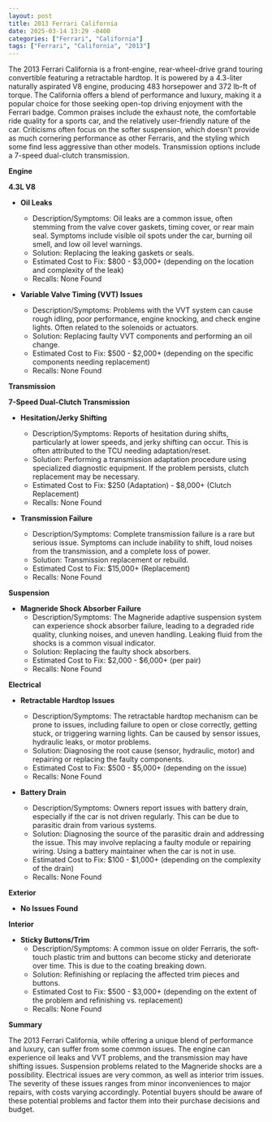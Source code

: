 ```yaml
---
layout: post
title: 2013 Ferrari California
date: 2025-03-14 13:29 -0400
categories: ["Ferrari", "California"]
tags: ["Ferrari", "California", "2013"]
---
```

The 2013 Ferrari California is a front-engine, rear-wheel-drive grand touring convertible featuring a retractable hardtop. It is powered by a 4.3-liter naturally aspirated V8 engine, producing 483 horsepower and 372 lb-ft of torque. The California offers a blend of performance and luxury, making it a popular choice for those seeking open-top driving enjoyment with the Ferrari badge. Common praises include the exhaust note, the comfortable ride quality for a sports car, and the relatively user-friendly nature of the car. Criticisms often focus on the softer suspension, which doesn't provide as much cornering performance as other Ferraris, and the styling which some find less aggressive than other models. Transmission options include a 7-speed dual-clutch transmission.

**Engine**

**4.3L V8**

* **Oil Leaks**
    * Description/Symptoms: Oil leaks are a common issue, often stemming from the valve cover gaskets, timing cover, or rear main seal. Symptoms include visible oil spots under the car, burning oil smell, and low oil level warnings.
    * Solution: Replacing the leaking gaskets or seals.
    * Estimated Cost to Fix: $800 - $3,000+ (depending on the location and complexity of the leak)
    * Recalls: None Found

* **Variable Valve Timing (VVT) Issues**
    * Description/Symptoms: Problems with the VVT system can cause rough idling, poor performance, engine knocking, and check engine lights. Often related to the solenoids or actuators.
    * Solution: Replacing faulty VVT components and performing an oil change.
    * Estimated Cost to Fix: $500 - $2,000+ (depending on the specific components needing replacement)
    * Recalls: None Found

**Transmission**

**7-Speed Dual-Clutch Transmission**

* **Hesitation/Jerky Shifting**
    * Description/Symptoms: Reports of hesitation during shifts, particularly at lower speeds, and jerky shifting can occur. This is often attributed to the TCU needing adaptation/reset.
    * Solution: Performing a transmission adaptation procedure using specialized diagnostic equipment. If the problem persists, clutch replacement may be necessary.
    * Estimated Cost to Fix: $250 (Adaptation) - $8,000+ (Clutch Replacement)
    * Recalls: None Found

* **Transmission Failure**
    * Description/Symptoms: Complete transmission failure is a rare but serious issue. Symptoms can include inability to shift, loud noises from the transmission, and a complete loss of power.
    * Solution: Transmission replacement or rebuild.
    * Estimated Cost to Fix: $15,000+ (Replacement)
    * Recalls: None Found

**Suspension**

* **Magneride Shock Absorber Failure**
    * Description/Symptoms: The Magneride adaptive suspension system can experience shock absorber failure, leading to a degraded ride quality, clunking noises, and uneven handling. Leaking fluid from the shocks is a common visual indicator.
    * Solution: Replacing the faulty shock absorbers.
    * Estimated Cost to Fix: $2,000 - $6,000+ (per pair)
    * Recalls: None Found

**Electrical**

* **Retractable Hardtop Issues**
    * Description/Symptoms: The retractable hardtop mechanism can be prone to issues, including failure to open or close correctly, getting stuck, or triggering warning lights. Can be caused by sensor issues, hydraulic leaks, or motor problems.
    * Solution: Diagnosing the root cause (sensor, hydraulic, motor) and repairing or replacing the faulty components.
    * Estimated Cost to Fix: $500 - $5,000+ (depending on the issue)
    * Recalls: None Found

* **Battery Drain**
    * Description/Symptoms: Owners report issues with battery drain, especially if the car is not driven regularly. This can be due to parasitic drain from various systems.
    * Solution: Diagnosing the source of the parasitic drain and addressing the issue. This may involve replacing a faulty module or repairing wiring. Using a battery maintainer when the car is not in use.
    * Estimated Cost to Fix: $100 - $1,000+ (depending on the complexity of the drain)
    * Recalls: None Found

**Exterior**

* **No Issues Found**

**Interior**

* **Sticky Buttons/Trim**
    * Description/Symptoms: A common issue on older Ferraris, the soft-touch plastic trim and buttons can become sticky and deteriorate over time. This is due to the coating breaking down.
    * Solution: Refinishing or replacing the affected trim pieces and buttons.
    * Estimated Cost to Fix: $500 - $3,000+ (depending on the extent of the problem and refinishing vs. replacement)
    * Recalls: None Found

**Summary**

The 2013 Ferrari California, while offering a unique blend of performance and luxury, can suffer from some common issues. The engine can experience oil leaks and VVT problems, and the transmission may have shifting issues. Suspension problems related to the Magneride shocks are a possibility. Electrical issues are very common, as well as interior trim issues. The severity of these issues ranges from minor inconveniences to major repairs, with costs varying accordingly. Potential buyers should be aware of these potential problems and factor them into their purchase decisions and budget.

